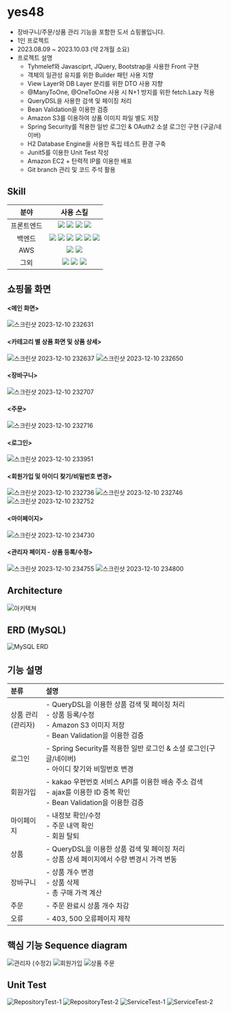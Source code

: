 # yes48
- 장바구니/주문/상품 관리 기능을 포함한 도서 쇼핑몰입니다.
- 1인 프로젝트
- 2023.08.09 ~ 2023.10.03 (약 2개월 소요)
- 프로젝트 설명
  - Tyhmelef와 Javasciprt, JQuery, Bootstrap을 사용한 Front 구현
  - 객체의 일관성 유지를 위한 Builder 패턴 사용 지향
  - View Layer와 DB Layer 분리를 위한 DTO 사용 지향
  - @ManyToOne, @OneToOne 사용 시 N+1 방지를 위한 fetch.Lazy 적용
  - QueryDSL을 사용한 검색 및 페이징 처리
  - Bean Validation을 이용한 검증
  - Amazon S3를 이용하여 상품 이미지 파일 별도 저장
  - Spring Security를 적용한 일반 로그인 & OAuth2 소셜 로그인 구현 (구글/네이버)
  - H2 Database Engine을 사용한 독립 테스트 환경 구축
  - Junit5를 이용한 Unit Test 작성
  - Amazon EC2 + 탄력적 IP를 이용한 배포
  - Git branch 관리 및 코드 주석 활용

## Skill
|분야|사용 스킬|
|:--:|:--:|
|프론트엔드|<img src="https://img.shields.io/badge/BootStrap-7952B3?style=flat&logo=bootstrap&logoColor=white"/> <img src="https://img.shields.io/badge/Thymeleaf-005F0F?style=flat&logo=thymeleaf&logoColor=white"/> <img src="https://img.shields.io/badge/JavaScript-F7DF1E?style=flat&logo=javascript&logoColor=white"/> <img src="https://img.shields.io/badge/jQuery-0769AD?style=flat&logo=jQuery&logoColor=white"/>|
|백엔드|<img src="https://img.shields.io/badge/Spring Boot 3.0.9-6DB33F?style=flat&logo=springboot&logoColor=white"/> <img src="https://img.shields.io/badge/Spring Security-6DB33F?style=flat&logo=springsecurity&logoColor=white"/> <img src="https://img.shields.io/badge/Spring Data JPA-007054?style=flat&logo=jpa&logoColor=white"/> <img src="https://img.shields.io/badge/QueryDSL-007054?style=flat&logo=QueryDSL&logoColor=white"/> <img src="https://img.shields.io/badge/MySQL-4479A1?style=flat&logo=mysql&logoColor=white"/> <img src="https://img.shields.io/badge/H2-E50010?style=flat&logo=h2&logoColor=white"/>|
|AWS|<img src="https://img.shields.io/badge/Amazon EC2-FF9900?style=flat&logo=amazonec2&logoColor=white"/> <img src="https://img.shields.io/badge/Amazon S3-569A31?style=flat&logo=amazons3&logoColor=white"/>|
|그외|<img src="https://img.shields.io/badge/OAuth2.0-EB5424?style=flat&logo=OAuth2.0&logoColor=white"/> <img src="https://img.shields.io/badge/Postman-FF6C37?style=flat&logo=postman&logoColor=white"/> <img src="https://img.shields.io/badge/GitHub-181717?style=flat&logo=github&logoColor=white"/>|

## 쇼핑몰 화면
#### <메인 화면>
![스크린샷 2023-12-10 232631](https://github.com/harvee0813/yes48/assets/116448571/d7566409-184a-4fab-be9c-f15c3f67fccf)
#### <카테고리 별 상품 화면 및 상품 상세>
![스크린샷 2023-12-10 232637](https://github.com/harvee0813/yes48/assets/116448571/2dc0560f-1b85-4775-b57a-efd9ef4b0ab6)
![스크린샷 2023-12-10 232650](https://github.com/harvee0813/yes48/assets/116448571/740a905e-2b38-4ef9-a587-0c50616c65f3)
#### <장바구니>
![스크린샷 2023-12-10 232707](https://github.com/harvee0813/yes48/assets/116448571/f1a40a2a-0c7c-4f86-b89c-923ea5213ab7)
#### <주문>
![스크린샷 2023-12-10 232716](https://github.com/harvee0813/yes48/assets/116448571/03e24211-a8c5-42be-940c-edd11e28bbd2)
#### <로그인>
![스크린샷 2023-12-10 233951](https://github.com/harvee0813/yes48/assets/116448571/efd74b51-1ffb-4246-917a-a556a3969e7d)
#### <회원가입 및 아이디 찾기/비밀번호 변경>
![스크린샷 2023-12-10 232736](https://github.com/harvee0813/yes48/assets/116448571/b725a686-463d-4ff2-b4d2-a390ef1892fb)
![스크린샷 2023-12-10 232746](https://github.com/harvee0813/yes48/assets/116448571/689b23cf-50ca-4b1a-8dc9-26b213707c8d)
![스크린샷 2023-12-10 232752](https://github.com/harvee0813/yes48/assets/116448571/715a7a7a-8352-4ffb-b049-3750f3089b80)
#### <마이페이지>
![스크린샷 2023-12-10 234730](https://github.com/harvee0813/yes48/assets/116448571/de53263b-03b7-444d-8575-479a7bd64225)
#### <관리자 페이지 - 상품 등록/수정>
![스크린샷 2023-12-10 234755](https://github.com/harvee0813/yes48/assets/116448571/5b348eaa-41f0-4640-8c83-19fe9125678c)
![스크린샷 2023-12-10 234800](https://github.com/harvee0813/yes48/assets/116448571/cefd9e19-6997-42de-a9c7-bc83e9631d88)


## Architecture
![아키텍쳐](https://github.com/harvee0813/yes48/assets/116448571/3b27be2b-630d-4b32-9831-ec463b47a7be)

## ERD (MySQL)
![MySQL ERD](https://github.com/harvee0813/yes48/assets/116448571/475c9ef3-8ed2-4376-bb6f-815e837ae8e6)

## 기능 설명
|분류|설명|
|:--|:--|
|상품 관리</br>(관리자)|- QueryDSL을 이용한 상품 검색 및 페이징 처리 </br> - 상품 등록/수정 </br> - Amazon S3 이미지 저장 </br> - Bean Validation을 이용한 검증|
|로그인|- Spring Security를 적용한 일반 로그인 & 소셜 로그인(구글/네이버) </br> - 아이디 찾기와 비밀번호 변경|
|회원가입|- kakao 우편번호 서비스 API를 이용한 배송 주소 검색 </br> - ajax를 이용한 ID 중복 확인 </br> - Bean Validation을 이용한 검증|
|마이페이지|- 내정보 확인/수정 </br> - 주문 내역 확인 </br> - 회원 탈퇴|
|상품|- QueryDSL을 이용한 상품 검색 및 페이징 처리 </br> - 상품 상세 페이지에서 수량 변경시 가격 변동|
|장바구니|- 상품 개수 변경 </br> - 상품 삭제 </br> - 총 구매 가격 계산|
|주문|- 주문 완료시 상품 개수 차감|
|오류|- 403, 500 오류페이지 제작|


## 핵심 기능 Sequence diagram
  ![관리자 (수정2)](https://github.com/harvee0813/yes48/assets/116448571/85187681-c29c-4002-a50e-37ad86e5dd16)
  ![회원가입](https://github.com/harvee0813/yes48/assets/116448571/c842afc9-c02b-4426-9a61-2969ce3c07e3)
  ![상품 주문](https://github.com/harvee0813/yes48/assets/116448571/dff9e881-e48b-4c80-9a40-426ce9374655)

## Unit Test
![RepositoryTest-1](https://github.com/harvee0813/yes48/assets/116448571/9104868d-e30c-4e3f-a426-f31a470988cc)
![RepositoryTest-2](https://github.com/harvee0813/yes48/assets/116448571/65d45e88-b0e3-4d2c-87e0-efd7d7b9a484)
![ServiceTest-1](https://github.com/harvee0813/yes48/assets/116448571/32cd3897-6c2f-4668-bfd6-098671be6498)
![ServiceTest-2](https://github.com/harvee0813/yes48/assets/116448571/71d2b1a1-c990-4dea-97c3-8ba5cf9b6dba)
